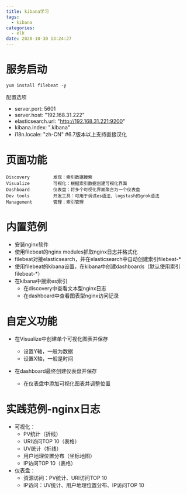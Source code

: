 ```yaml
---
title: kibana学习
tags:
  - kibana
categories:
  - elk
date: 2020-10-30 13:24:27
---
```



# 服务启动

```
yum install filebeat -y
```

配置选项

* server.port: 5601
* server.host: "192.168.31.222"
* elasticsearch.url: "http://192.168.31.221:9200"
* kibana.index: ".kibana"
* i18n.locale: "zh-CN" #6.7版本以上支持直接汉化

# 页面功能

```
Discovery         发现：索引数据搜索
Visualize         可视化：根据索引数据创建可视化界面
Dashboard         仪表盘：将多个可视化界面聚合为一个仪表盘
Dev tools         开发工具：可用于调试es语法、logstash的grok语法
Management        管理：索引管理
```

# 内置范例

* 安装nginx软件
* 使用filebeat的nginx modules抓取nginx日志并格式化
* filebeat对接elasticsearch，并在elasticsearch中自动创建索引filebeat-\*
* 使用filebeat的kibana设置，在kibana中创建dashboards（默认使用索引filebeat-\*）
* 在kibana中搜索es索引
  * 在discovery中查看文本型nginx日志
  * 在dashboard中查看图表型nginx访问记录

# 自定义功能

* 在Visualize中创建单个可视化图表并保存
  * 设置Y轴，一般为数据
  * 设置X轴，一般是时间

* 在dashboard最终创建仪表盘并保存
  * 在仪表盘中添加可视化图表并调整位置

# 实践范例-nginx日志

* 可视化：
  * PV统计（折线）
  * URI访问TOP 10（表格）
  * UV统计（折线）
  * 用户地理位置分布（坐标地图）
  * IP访问TOP 10（表格）
* 仪表盘：
  * 资源访问：PV统计、URI访问TOP 10
  * IP访问：UV统计、用户地理位置分布、IP访问TOP 10


